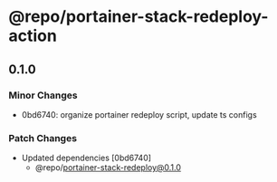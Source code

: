 # @repo/portainer-stack-redeploy-action

## 0.1.0

### Minor Changes

- 0bd6740: organize portainer redeploy script, update ts configs

### Patch Changes

- Updated dependencies [0bd6740]
  - @repo/portainer-stack-redeploy@0.1.0
